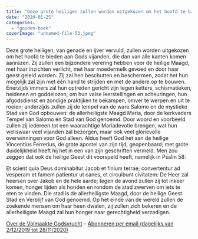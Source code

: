 ```yaml
---
title: "Deze grote heiligen zullen worden uitgekozen om het hoofd te bieden aan Gods vijanden"
date: "2020-01-25"
categories: 
  - "gouden-boek"
coverImage: "unnamed-file-53.jpeg"
---
```


Deze grote heiligen, van genade en ijver vervuld, zullen worden uitgekozen om het hoofd te bieden aan Gods vijanden, die dan van alle kanten komen aanrazen. Zij zullen een bijzondere verering hebben voor de heilige Maagd, met haar inzichten verlicht, met haar moedermelk gevoed en door haar geest geleid worden. Zij zal hen beschutten en beschermen, zodat het hun mogelijk zal zijn met één hand te strijden en met de andere op te bouwen. Enerzijds immers zal hun optreden gericht zijn tegen ketters, schismatieken, heidenen en goddelozen, om hun valse leerstellingen en scheuringen, hun afgodsdienst en zondige praktijken te bekampen, omver te werpen en uit te roeien; anderzijds zullen zij de tempel van de ware Salomo en de mystieke Stad van God opbouwen: de allerheiligste Maagd Maria, door de kerkvaders Tempel van Salomo en Stad van God genoemd. Door woord en voorbeeld zullen zij iedereen tot een waarachtige Mariadevotie brengen, wat hun weliswaar veel vijanden zal bezorgen, maar ook veel glorievolle overwinningen voor God alleen. Aldus heeft God het aan de heilige Vincentius Ferrerius, de grote apostel van zijn tijd, geopenbaard; met grote duidelijkheid heeft hij het in een van zijn geschriften vermeld. Men zou zeggen dat ook de heilige Geest dit voorspeld heeft, namelijk in Psalm 58:

Et scient quia Deus dominabitur Jacob et finium terrae; convertentur ad vesperam et famem patientur ut canes, et circuibunt civitatem: De Heer zal heersen over Jakob en de hele aarde; tegen de avond zullen zij tot inkeer komen, honger lijden als honden en rondom de stad zwerven om iets te eten te vinden. Die stad is de allerheiligste Maagd, door de heilige Geest Stad en Verblijf van God genoemd. Op het einde van de wereld zullen de zoekende mensen om haar heen dwalen, zij zullen zich bekeren en de allerheiligste Maagd zal hun honger naar gerechtigheid verzadigen.

[Over de Volmaakte Godsvrucht](/blog/een-jaar-lang-volmaakte-godsvrucht/) – [Abonneren per email (dagelijks van 2/12/2019 tot 28/11/2020)](http://eepurl.com/9RKvX)
